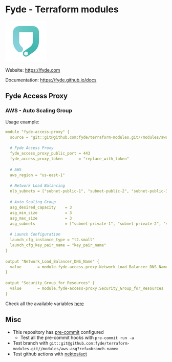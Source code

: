 # Fyde - Terraform modules

![Fyde](./misc/fyde-logo.png)

Website: <https://fyde.com>

Documentation: <https://fyde.github.io/docs>

## Fyde Access Proxy

### AWS - Auto Scaling Group

Usage example:

```yaml
module "fyde-access-proxy" {
  source = "git::git@github.com:fyde/terraform-modules.git//modules/aws-asg?ref=v1.1.0"

  # Fyde Access Proxy
  fyde_access_proxy_public_port = 443
  fyde_access_proxy_token       = "replace_with_token"

  # AWS
  aws_region = "us-east-1"

  # Network Load Balancing
  nlb_subnets = ["subnet-public-1", "subnet-public-2", "subnet-public-3"]

  # Auto Scaling Group
  asg_desired_capacity    = 3
  asg_min_size            = 3
  asg_max_size            = 3
  asg_subnets             = ["subnet-private-1", "subnet-private-2", "subnet-private-3"]

  # Launch Configuration
  launch_cfg_instance_type = "t2.small"
  launch_cfg_key_pair_name = "key_pair_name"
}

output "Network_Load_Balancer_DNS_Name" {
  value       = module.fyde-access-proxy.Network_Load_Balancer_DNS_Name
}

output "Security_Group_for_Resources" {
  value       = module.fyde-access-proxy.Security_Group_for_Resources
}
```

Check all the available variables [here](modules/aws-asg/README.md)

## Misc

- This repository has [pre-commit](https://github.com/antonbabenko/pre-commit-terraform) configured
  - Test all the pre-commit hooks with `pre-commit run -a`
- Test branch with `git::git@github.com:fyde/terraform-modules.git//modules/aws-asg?ref=<branch-name>`
- Test github actions with [nektos/act](https://github.com/nektos/act)
